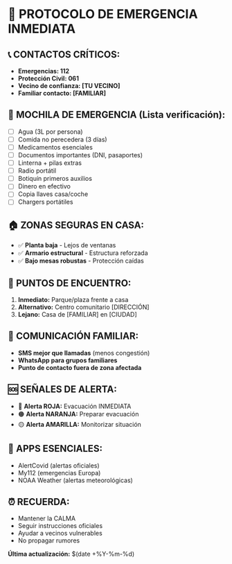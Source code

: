 # 🚨 PROTOCOLO DE EMERGENCIA INMEDIATA

## 📞 CONTACTOS CRÍTICOS:
- **Emergencias: 112**
- **Protección Civil: 061**
- **Vecino de confianza: [TU VECINO]**
- **Familiar contacto: [FAMILIAR]**

## 🎒 MOCHILA DE EMERGENCIA (Lista verificación):
- [ ] Agua (3L por persona)
- [ ] Comida no perecedera (3 días)
- [ ] Medicamentos esenciales
- [ ] Documentos importantes (DNI, pasaportes)
- [ ] Linterna + pilas extras
- [ ] Radio portátil
- [ ] Botiquín primeros auxilios
- [ ] Dinero en efectivo
- [ ] Copia llaves casa/coche
- [ ] Chargers portátiles

## 🏠 ZONAS SEGURAS EN CASA:
- ✅ **Planta baja** - Lejos de ventanas
- ✅ **Armario estructural** - Estructura reforzada
- ✅ **Bajo mesas robustas** - Protección caídas

## 📍 PUNTOS DE ENCUENTRO:
1. **Inmediato:** Parque/plaza frente a casa
2. **Alternativo:** Centro comunitario [DIRECCIÓN]
3. **Lejano:** Casa de [FAMILIAR] en [CIUDAD]

## 🔄 COMUNICACIÓN FAMILIAR:
- **SMS mejor que llamadas** (menos congestión)
- **WhatsApp para grupos familiares**
- **Punto de contacto fuera de zona afectada**

## 🆘 SEÑALES DE ALERTA:
- 🔴 **Alerta ROJA:** Evacuación INMEDIATA
- 🟠 **Alerta NARANJA:** Preparar evacuación
- 🟡 **Alerta AMARILLA:** Monitorizar situación

## 📱 APPS ESENCIALES:
- AlertCovid (alertas oficiales)
- My112 (emergencias Europa)
- NOAA Weather (alertas meteorológicas)

## ⏰ RECUERDA:
- Mantener la CALMA
- Seguir instrucciones oficiales
- Ayudar a vecinos vulnerables
- No propagar rumores

**Última actualización:** $(date +%Y-%m-%d)
